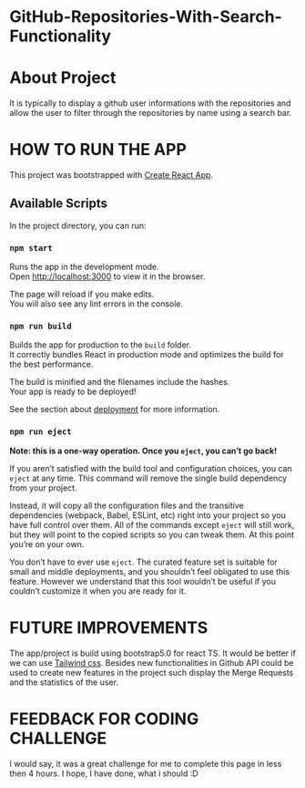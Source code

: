 # GitHub-Repositories-With-Search-Functionality

# About Project
It is typically to display a github user informations with the repositories and allow the user to filter through the repositories by name using a search bar. 

# HOW TO RUN THE APP


This project was bootstrapped with [Create React App](https://github.com/facebook/create-react-app).

## Available Scripts

In the project directory, you can run:

### `npm start`

Runs the app in the development mode.\
Open [http://localhost:3000](http://localhost:3000) to view it in the browser.

The page will reload if you make edits.\
You will also see any lint errors in the console.

### `npm run build`

Builds the app for production to the `build` folder.\
It correctly bundles React in production mode and optimizes the build for the best performance.

The build is minified and the filenames include the hashes.\
Your app is ready to be deployed!

See the section about [deployment](https://facebook.github.io/create-react-app/docs/deployment) for more information.

### `npm run eject`

**Note: this is a one-way operation. Once you `eject`, you can’t go back!**

If you aren’t satisfied with the build tool and configuration choices, you can `eject` at any time. This command will remove the single build dependency from your project.

Instead, it will copy all the configuration files and the transitive dependencies (webpack, Babel, ESLint, etc) right into your project so you have full control over them. All of the commands except `eject` will still work, but they will point to the copied scripts so you can tweak them. At this point you’re on your own.

You don’t have to ever use `eject`. The curated feature set is suitable for small and middle deployments, and you shouldn’t feel obligated to use this feature. However we understand that this tool wouldn’t be useful if you couldn’t customize it when you are ready for it.

# FUTURE IMPROVEMENTS
The app/project is build using bootstrap5.0 for react TS. It would be better if we can use [Tailwind css](https://tailwindcss.com/).
Besides new functionalities in Github API could be used to create new features in the project such display the Merge Requests and the statistics of the user.

# FEEDBACK FOR CODING CHALLENGE

I would say, it was a great challenge for me to complete this page in less then 4 hours.
I hope, I have done, what i should :D 


